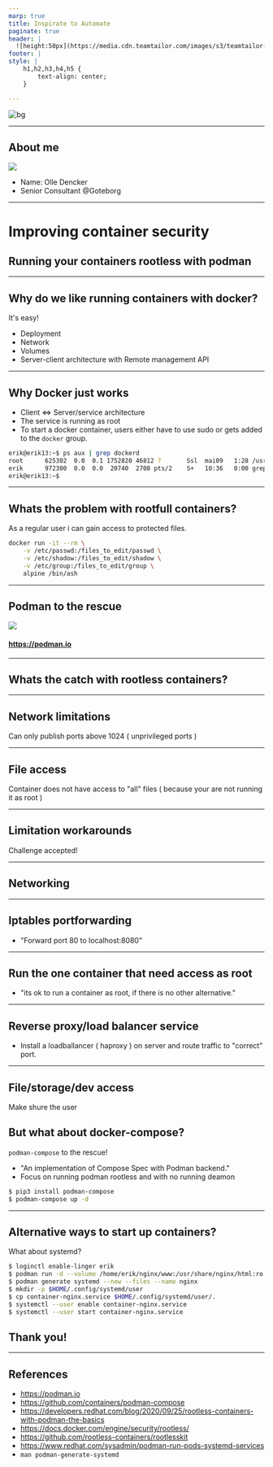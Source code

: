 ```yaml
---
marp: true
title: Inspirate to Automate
paginate: true
header: |
  ![height:50px](https://media.cdn.teamtailor.com/images/s3/teamtailor-production/logotype-v3/image_uploads/d4bf50a4-1efe-4e1d-8811-fc1ddcd9b866/original.png)
footer: |
style: |
    h1,h2,h3,h4,h5 {
        text-align: center;
    }

---
```

<!--
_header: ""
_footer: ""
_paginate: skip
-->
![bg](https://www.redpill-linpro.com/themes/custom/cerpus_base/logo.svg)

---

## About me

![](https://www.gravatar.com/avatar/ba96f18f55661bfcbb87735e08eaac75.jpg?s=300)

- Name: Olle Dencker
- Senior Consultant @Goteborg 

---

# Improving container security
## Running your containers rootless with podman

---

## Why do we like running containers with docker?

It's easy!

- Deployment
- Network
- Volumes
- Server-client architecture with Remote management API

---

## Why Docker just works

- Client <=> Server/service architecture
- The service is running as root
- To start a docker container, users either have to use sudo or gets added to the `docker` group.

```bash
erik@erik13:~$ ps aux | grep dockerd
root      625302  0.0  0.1 1752820 46812 ?       Ssl  mai09   1:28 /usr/bin/dockerd -H fd:// --containerd=/run/containerd/containerd.sock
erik      972300  0.0  0.0  20740  2708 pts/2    S+   10:36   0:00 grep --color=auto dockerd
erik@erik13:~$ 
```

---

## Whats the problem with rootfull containers?

As a regular user i can gain access to protected files.

```bash
docker run -it --rm \
    -v /etc/passwd:/files_to_edit/passwd \
    -v /etc/shadow:/files_to_edit/shadow \
    -v /etc/group:/files_to_edit/group \
    alpine /bin/ash
```

---
<!--
## Can we run docker rootless?

Yes, but needs modification/configuration.

Limits:
- storage drivers
- overlay network
- and more...

---
-->
## Podman to the rescue

![](https://podman.io/images/podman.svg)

#### <https://podman.io>

---

## Whats the catch with rootless containers?

---

## Network limitations

Can only publish ports above 1024 ( unprivileged ports )

---

## File access

Container does not have access to "all" files ( because your are not running it as root )

---

## Limitation workarounds

Challenge accepted!

---

## Networking

---

## Iptables portforwarding

- "Forward port 80 to localhost:8080"

---

## Run the one container that need access as root

- "its ok to run a container as root, if there is no other alternative."

---

## Reverse proxy/load balancer service

- Install a loadballancer ( haproxy ) on server and route traffic to "correct" port.

---

## File/storage/dev access

Make shure the user 

## But what about docker-compose?

`podman-compose` to the rescue!

- "An implementation of Compose Spec with Podman backend."
- Focus on running podman rootless and with no running deamon

```bash
$ pip3 install podman-compose
$ podman-compose up -d
```

---

## Alternative ways to start up containers?

What about systemd?

```bash
$ loginctl enable-linger erik
$ podman run -d --volume /home/erik/nginx/www:/usr/share/nginx/html:ro --name nginx -p 8080:80 nginx:latest
$ podman generate systemd --new --files --name nginx
$ mkdir -p $HOME/.config/systemd/user
$ cp container-nginx.service $HOME/.config/systemd/user/.
$ systemctl --user enable container-nginx.service
$ systemctl --user start container-nginx.service


```

## Thank you!

---

## References
- <https://podman.io>
- <https://github.com/containers/podman-compose>
- <https://developers.redhat.com/blog/2020/09/25/rootless-containers-with-podman-the-basics>
- <https://docs.docker.com/engine/security/rootless/>
- <https://github.com/rootless-containers/rootlesskit>
- <https://www.redhat.com/sysadmin/podman-run-pods-systemd-services>
- `man podman-generate-systemd`